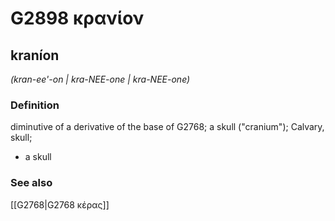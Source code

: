 # G2898 κρανίον

## kraníon

_(kran-ee'-on | kra-NEE-one | kra-NEE-one)_

### Definition

diminutive of a derivative of the base of G2768; a skull ("cranium"); Calvary, skull; 

- a skull

### See also

[[G2768|G2768 κέρας]]
